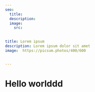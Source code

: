 ```yaml
---
seo:
  title: 
  description: 
  image:
    src: 
    
    
title: Lorem ipsum
description: Lorem ipsum dolor sit amet
image:  https://picsum.photos/400/600

  
---
```


# Hello worlddd
